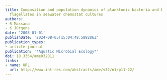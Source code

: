 ```yaml
---
title: Composition and population dynamics of planktonic bacteria and bacterivorous
  flagellates in seawater chemostat cultures
authors:
- R Massana
- K Jürgens
date: '2003-01-01'
publishDate: '2024-08-05T15:04:48.588286Z'
publication_types:
- article-journal
publication: '*Aquatic Microbial Ecology*'
doi: 10.3354/ame032011
links:
- name: URL
  url: http://www.int-res.com/abstracts/ame/v32/n1/p11-22/
---
```

